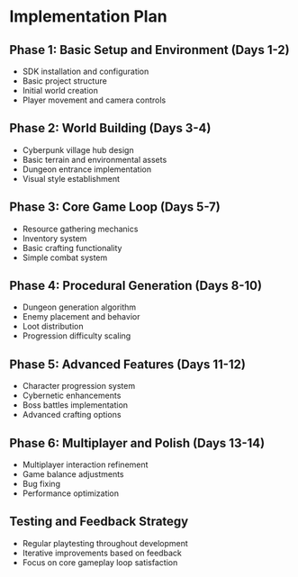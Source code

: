 # Implementation Plan

## Phase 1: Basic Setup and Environment (Days 1-2)
- SDK installation and configuration
- Basic project structure
- Initial world creation
- Player movement and camera controls

## Phase 2: World Building (Days 3-4)
- Cyberpunk village hub design
- Basic terrain and environmental assets
- Dungeon entrance implementation
- Visual style establishment

## Phase 3: Core Game Loop (Days 5-7)
- Resource gathering mechanics
- Inventory system
- Basic crafting functionality
- Simple combat system

## Phase 4: Procedural Generation (Days 8-10)
- Dungeon generation algorithm
- Enemy placement and behavior
- Loot distribution
- Progression difficulty scaling

## Phase 5: Advanced Features (Days 11-12)
- Character progression system
- Cybernetic enhancements
- Boss battles implementation
- Advanced crafting options

## Phase 6: Multiplayer and Polish (Days 13-14)
- Multiplayer interaction refinement
- Game balance adjustments
- Bug fixing
- Performance optimization

## Testing and Feedback Strategy
- Regular playtesting throughout development
- Iterative improvements based on feedback
- Focus on core gameplay loop satisfaction
